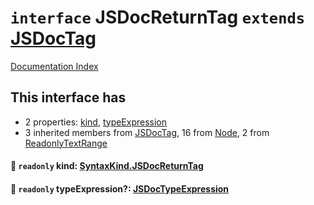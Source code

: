 # `interface` JSDocReturnTag `extends` [JSDocTag](../interface.JSDocTag/README.md)

[Documentation Index](../README.md)

## This interface has

- 2 properties:
[kind](#-readonly-kind-syntaxkindjsdocreturntag),
[typeExpression](#-readonly-typeexpression-jsdoctypeexpression)
- 3 inherited members from [JSDocTag](../interface.JSDocTag/README.md), 16 from [Node](../interface.Node/README.md), 2 from [ReadonlyTextRange](../interface.ReadonlyTextRange/README.md)


#### 📄 `readonly` kind: [SyntaxKind.JSDocReturnTag](../enum.SyntaxKind/README.md#jsdocreturntag--342)



#### 📄 `readonly` typeExpression?: [JSDocTypeExpression](../interface.JSDocTypeExpression/README.md)



